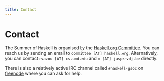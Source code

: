```yaml
---
title: Contact
---
```


# Contact

The Summer of Haskell is organised by the
[Haskell.org Committee](https://wiki.haskell.org/Haskell.org_committee).  You
can reach us by sending an email to `committee [AT] haskell.org`.
Alternatively, you can contact `nvazou [AT] cs.umd.edu` and `m [AT]
jaspervdj.be` directly.

There is also a relatively active IRC channel called `#haskell-gsoc` on
[freenode](https://freenode.net/) where you can ask for help.

